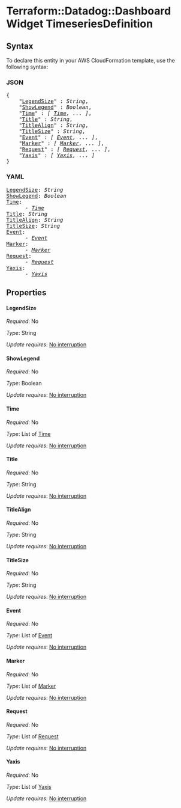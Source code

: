 # Terraform::Datadog::Dashboard Widget TimeseriesDefinition

## Syntax

To declare this entity in your AWS CloudFormation template, use the following syntax:

### JSON

<pre>
{
    "<a href="#legendsize" title="LegendSize">LegendSize</a>" : <i>String</i>,
    "<a href="#showlegend" title="ShowLegend">ShowLegend</a>" : <i>Boolean</i>,
    "<a href="#time" title="Time">Time</a>" : <i>[ <a href="widget-timeseriesdefinition-time.md">Time</a>, ... ]</i>,
    "<a href="#title" title="Title">Title</a>" : <i>String</i>,
    "<a href="#titlealign" title="TitleAlign">TitleAlign</a>" : <i>String</i>,
    "<a href="#titlesize" title="TitleSize">TitleSize</a>" : <i>String</i>,
    "<a href="#event" title="Event">Event</a>" : <i>[ <a href="widget-timeseriesdefinition-event.md">Event</a>, ... ]</i>,
    "<a href="#marker" title="Marker">Marker</a>" : <i>[ <a href="widget-timeseriesdefinition-marker.md">Marker</a>, ... ]</i>,
    "<a href="#request" title="Request">Request</a>" : <i>[ <a href="widget-timeseriesdefinition-request.md">Request</a>, ... ]</i>,
    "<a href="#yaxis" title="Yaxis">Yaxis</a>" : <i>[ <a href="widget-timeseriesdefinition-yaxis.md">Yaxis</a>, ... ]</i>
}
</pre>

### YAML

<pre>
<a href="#legendsize" title="LegendSize">LegendSize</a>: <i>String</i>
<a href="#showlegend" title="ShowLegend">ShowLegend</a>: <i>Boolean</i>
<a href="#time" title="Time">Time</a>: <i>
      - <a href="widget-timeseriesdefinition-time.md">Time</a></i>
<a href="#title" title="Title">Title</a>: <i>String</i>
<a href="#titlealign" title="TitleAlign">TitleAlign</a>: <i>String</i>
<a href="#titlesize" title="TitleSize">TitleSize</a>: <i>String</i>
<a href="#event" title="Event">Event</a>: <i>
      - <a href="widget-timeseriesdefinition-event.md">Event</a></i>
<a href="#marker" title="Marker">Marker</a>: <i>
      - <a href="widget-timeseriesdefinition-marker.md">Marker</a></i>
<a href="#request" title="Request">Request</a>: <i>
      - <a href="widget-timeseriesdefinition-request.md">Request</a></i>
<a href="#yaxis" title="Yaxis">Yaxis</a>: <i>
      - <a href="widget-timeseriesdefinition-yaxis.md">Yaxis</a></i>
</pre>

## Properties

#### LegendSize

_Required_: No

_Type_: String

_Update requires_: [No interruption](https://docs.aws.amazon.com/AWSCloudFormation/latest/UserGuide/using-cfn-updating-stacks-update-behaviors.html#update-no-interrupt)

#### ShowLegend

_Required_: No

_Type_: Boolean

_Update requires_: [No interruption](https://docs.aws.amazon.com/AWSCloudFormation/latest/UserGuide/using-cfn-updating-stacks-update-behaviors.html#update-no-interrupt)

#### Time

_Required_: No

_Type_: List of <a href="widget-timeseriesdefinition-time.md">Time</a>

_Update requires_: [No interruption](https://docs.aws.amazon.com/AWSCloudFormation/latest/UserGuide/using-cfn-updating-stacks-update-behaviors.html#update-no-interrupt)

#### Title

_Required_: No

_Type_: String

_Update requires_: [No interruption](https://docs.aws.amazon.com/AWSCloudFormation/latest/UserGuide/using-cfn-updating-stacks-update-behaviors.html#update-no-interrupt)

#### TitleAlign

_Required_: No

_Type_: String

_Update requires_: [No interruption](https://docs.aws.amazon.com/AWSCloudFormation/latest/UserGuide/using-cfn-updating-stacks-update-behaviors.html#update-no-interrupt)

#### TitleSize

_Required_: No

_Type_: String

_Update requires_: [No interruption](https://docs.aws.amazon.com/AWSCloudFormation/latest/UserGuide/using-cfn-updating-stacks-update-behaviors.html#update-no-interrupt)

#### Event

_Required_: No

_Type_: List of <a href="widget-timeseriesdefinition-event.md">Event</a>

_Update requires_: [No interruption](https://docs.aws.amazon.com/AWSCloudFormation/latest/UserGuide/using-cfn-updating-stacks-update-behaviors.html#update-no-interrupt)

#### Marker

_Required_: No

_Type_: List of <a href="widget-timeseriesdefinition-marker.md">Marker</a>

_Update requires_: [No interruption](https://docs.aws.amazon.com/AWSCloudFormation/latest/UserGuide/using-cfn-updating-stacks-update-behaviors.html#update-no-interrupt)

#### Request

_Required_: No

_Type_: List of <a href="widget-timeseriesdefinition-request.md">Request</a>

_Update requires_: [No interruption](https://docs.aws.amazon.com/AWSCloudFormation/latest/UserGuide/using-cfn-updating-stacks-update-behaviors.html#update-no-interrupt)

#### Yaxis

_Required_: No

_Type_: List of <a href="widget-timeseriesdefinition-yaxis.md">Yaxis</a>

_Update requires_: [No interruption](https://docs.aws.amazon.com/AWSCloudFormation/latest/UserGuide/using-cfn-updating-stacks-update-behaviors.html#update-no-interrupt)

